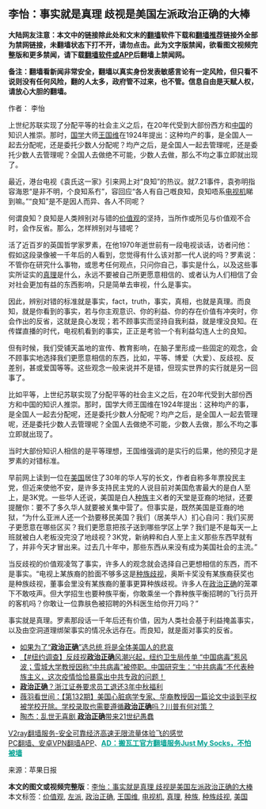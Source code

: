  <h2>李怡：事实就是真理 歧视是美国左派政治正确的大棒</h2> <p class="notice"><b>大陆网友注意：本文中的链接除此处和文末的<a href="https://github.com/bannedbook/fanqiang" >翻墙</a>软件下载和<a href="https://github.com/killgcd/justmysocks/blob/master/README.md">翻墙推荐</a>链接外全部为禁网链接，未翻墙状态下打不开，请勿点击。此为文字版禁闻，欲看图文视频完整版和更多禁闻，请下载<a href="https://github.com/bannedbook/fanqiang">翻墙软件或APP</a>后翻墙上禁闻网。</p><p>备注：翻墙看新闻非常安全，翻墙以真实身份发表敏感言论有一定风险，但只看不说则没有任何风险，翻的人太多，政府管不过来，也不管。信息自由是天赋人权，请放心大胆的翻墙。</b></p>  <div class="entry"> <p>作者： 李怡</p> <p id="summary">上世纪苏联实现了分配平等的社会主义之后，在20年代受到大部份西方和<span class='wp_keywordlink_affiliate'><a href="https://www.bannedbook.org/" title="中国" target="_blank">中国</a></span>的知识人推崇。那时，<span class='wp_keywordlink'><a href="https://www.bannedbook.org/forum24/" title="国学传统文化禁书" target="_blank">国学</a></span>大师<a href="https://www.bannedbook.org/bnews/tag/%E7%8E%8B%E5%9B%BD%E7%BB%B4/" class="st_tag internal_tag" rel="tag" title="标签 王国维 下的日志">王国维</a>在1924年提出：这种均产的事，是全国人一起去分配呢，还是委托少数人分配呢？均产之后，是全国人一起去管理呢，还是委托少数人去管理呢？全国人去做绝不可能，少数人去做，那么不均之事立即就出现了。</p> <p id="conimg"></p>  <p>最近，港台电视《袁氏这一家》引来网上对“良知”的热议。就7.21事件，袁弥明指容海恩“是非不明，个良知系冇”，容回应“各人有自己嘅良知，良知唔系<a href="https://www.bannedbook.org/bnews/tag/%E7%94%B5%E8%A7%86%E6%9C%BA/" class="st_tag internal_tag" rel="tag" title="标签 电视机 下的日志">电视机</a>睇到嘛。”“良知”是不是因人而异、各人不同呢？</p> <p>何谓良知？良知是人类辨别对与错的<a href="https://www.bannedbook.org/bnews/tag/%E4%BB%B7%E5%80%BC%E8%A7%82/" class="st_tag internal_tag" rel="tag" title="标签 价值观 下的日志">价值观</a>的坚持，当所作或所见与价值观不合时，会作反省。那么，怎样辨别对与错呢？</p> <p>活了近百岁的英国哲学家罗素，在他1970年逝世前有一段电视谈话，访者问他：假如这段录像被一千年后的人看到，您觉得有什么该对那一代人说的吗？罗素说：不管你在研究什么事物，或思考任何观点，只问你自己，事实是什么，以及这些事实所证实的<a href="https://www.bannedbook.org/bnews/tag/%E7%9C%9F%E7%90%86/" class="st_tag internal_tag" rel="tag" title="标签 真理 下的日志">真理</a>是什么，永远不要被自己所更愿意相信的、或者认为人们相信了会对社会更加有益的东西影响，只是简单去审视，什么是事实。</p>  <p>因此，辨别对错的标准就是事实，fact，truth，事实，真相，也就是真理。而良知，就是你看到的事实，若与你主观意识、你的利益、你的存在价值有冲突时，你会作出的反省，这就是良心发现；若不顾事实而坚持自我利益，就是埋没良知。在传媒直播的时代，电视机看到的事实，正正是考验一个有利益勾连人士的良知。</p> <p>但有时候，我们受铺天盖地的宣传、教育影响，在脑子里形成一些固定的观念，会不顾事实地选择我们更愿意相信的东西，比如，平等、博爱（大爱）、反歧视、反差别，甚或爱国等等。这些观念一般来说并不是错，但现实世界的实行就是另一回事了。</p> <p>比如平等，上世纪苏联实现了分配平等的社会主义之后，在20年代受到大部份西方和中国的知识人推崇。那时，国学大师王国维在1924年提出：这种均产的事，是全国人一起去分配呢，还是委托少数人分配呢？均产之后，是全国人一起去管理呢，还是委托少数人去管理呢？全国人去做绝不可能，少数人去做，那么不均之事立即就出现了。</p>  <p>当时大部份知识人相信的是平等理想，王国维强调的是实行的后果，他的预见才是罗素的对错标准。</p> <p>早前网上读到一位在<a href="https://www.bannedbook.org/bnews/tag/%e7%be%8e%e5%9b%bd/" class="st_tag internal_tag" rel="tag" title="标签 美国 下的日志">美国</a>居住了30年的华人写的长文，作者自称多年票投民主党，但近来使他不安，是许多支持民主党的人说目前对美国危害最大的是白人至上，是3K党。一些华人还说，美国是白人<a href="https://www.bannedbook.org/bnews/tag/%E7%A7%8D%E6%97%8F/" class="st_tag internal_tag" rel="tag" title="标签 种族 下的日志">种族</a>主义者的天堂是亚裔的地狱，还要提醒你：要不了多久华人就要被关集中营了。但事实是，既然美国是亚裔的地狱，“为什么亚洲人还一个劲要移民美国？我们（居美华人）扪心自问：我们买房子更愿意在哪些区买？我们更愿意把孩子送到哪些学区上学？我们是不是每天一上班就被白人老板没完没了地歧视？3K党，新纳粹和白人至上主义那些东西早就有了，并非今天才冒出来。过去几十年中，那些东西从来没有成为美国社会的主流。”</p> <p>当反歧视的价值观凌驾了事实，许多人的观念就会选择自己更想相信的东西，而不是事实。“电视上某族裔的脸面不够多这是<a href="https://www.bannedbook.org/bnews/tag/%e7%a7%8d%e6%97%8f%e6%ad%a7%e8%a7%86/" class="st_tag internal_tag" rel="tag" title="标签 种族歧视 下的日志">种族歧视</a>，奥斯卡奖没有某族裔获奖也是种族歧视，董事会里没有某族裔的董事更算种族歧视。许多人在<a href="https://www.bannedbook.org/bnews/tag/%e6%94%bf%e6%b2%bb%e6%ad%a3%e7%a1%ae/" class="st_tag internal_tag" rel="tag" title="标签 政治正确 下的日志">政治正确</a>的笼罩下不敢吱声。但大学招生也要种族平衡，你敢乘坐一个靠种族平衡招聘的飞行员开的客机吗？你敢让一位靠肤色被招聘的外科医生给你开刀吗？”</p>  <p>事实就是真理。罗素那段话一千年后还有价值，因为人类社会基于利益掩盖事实，以及由空洞道理绑架事实的情况永远存在。而良知，就是面对事实的反省。</p> <ul class='op-related-articles' title='相关阅读'> <li><a href='https://www.bannedbook.org/bnews/comments/20201103/1424705.html' target='_blank'>如果为了“<b>政治正确</b>”选总统 将是全体美国人的悲哀</a></li> <li><a href='https://www.bannedbook.org/bnews/bannedvideo/20201011/1411960.html' target='_blank'>【#纽约调查】反歧视<b>政治正确</b>风潮兴起，纽约卫生局传单 “中国病毒”惹风波；雪城大学教授因称“中共病毒”被停职。中国研究生：“中共病毒”不代表种族主义，这次疫情恰恰暴露出中共专政的问题！</a></li> <li><a href='https://www.bannedbook.org/bnews/comments/20201003/1407235.html' target='_blank'><b>政治正确</b>？浙江证券要求员工退还3年中秋福利</a></li> <li><a href='https://www.bannedbook.org/bnews/cbnews/20200912/1394970.html' target='_blank'>薇羽看世间：【第132期】美国心脏病学专家、华裔教授因一篇论文中谈到平权被学校开除。学校录取也需要遵循<b>政治正确</b>吗？川普有何对策？</a></li> <li><a href='https://www.bannedbook.org/bnews/comments/20200909/1393321.html' target='_blank'>陶杰：乱世无喜剧 <b>政治正确</b>带来21世纪愚蠢</a></li> </ul> <p class="texttj"> <a href="https://www.bannedbook.org/forum23/topic22702.html" target="_blank">V2ray翻墙服务-安全可靠经济高速无限流量体验飞的感觉</a><br/> <a href="https://github.com/bannedbook/fanqiang/wiki/%E7%A6%81%E9%97%BB%E7%BD%91%E5%AE%89%E5%8D%93%E7%BF%BB%E5%A2%99%E6%96%B0%E9%97%BBAPP" target="_blank">PC翻墙、安卓VPN翻墙APP</a>、<span onclick="window.open('https://github.com/killgcd/justmysocks/blob/master/README.md')" style="font-weight:bold;color:#00A191;cursor:pointer;text-decoration:underline;outline:none">AD：搬瓦工官方翻墙服务Just My Socks，不怕被墙</span></p><p> 来源：苹果日报 </p><a name='sharetosocial'></a>       <div><b>本文的图文或视频完整版</b>：<a href='https://www.bannedbook.org/bnews/comments/20201103/1424800.html'>李怡：事实就是真理 歧视是美国左派政治正确的大棒</a></div>  </div><!--END ENTRY--> <div class="postfooter"> <div>本文标签：<a href="https://www.bannedbook.org/bnews/tag/%E4%BB%B7%E5%80%BC%E8%A7%82/" rel="tag">价值观</a>, <a href="https://www.bannedbook.org/bnews/tag/%e5%b7%a6%e6%b4%be/" rel="tag">左派</a>, <a href="https://www.bannedbook.org/bnews/tag/%e6%94%bf%e6%b2%bb%e6%ad%a3%e7%a1%ae/" rel="tag">政治正确</a>, <a href="https://www.bannedbook.org/bnews/tag/%E7%8E%8B%E5%9B%BD%E7%BB%B4/" rel="tag">王国维</a>, <a href="https://www.bannedbook.org/bnews/tag/%E7%94%B5%E8%A7%86%E6%9C%BA/" rel="tag">电视机</a>, <a href="https://www.bannedbook.org/bnews/tag/%E7%9C%9F%E7%90%86/" rel="tag">真理</a>, <a href="https://www.bannedbook.org/bnews/tag/%E7%A7%8D%E6%97%8F/" rel="tag">种族</a>, <a href="https://www.bannedbook.org/bnews/tag/%e7%a7%8d%e6%97%8f%e6%ad%a7%e8%a7%86/" rel="tag">种族歧视</a>, <a href="https://www.bannedbook.org/bnews/tag/%e7%be%8e%e5%9b%bd/" rel="tag">美国</a></div>  </div><!--END POSTFOOTER--> 